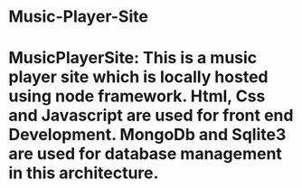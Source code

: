 # Music-Player-Site
# MusicPlayerSite: This is a music player site which is locally hosted using node framework. Html, Css and Javascript are used for front end Development. MongoDb and Sqlite3 are used for database management in this architecture.
